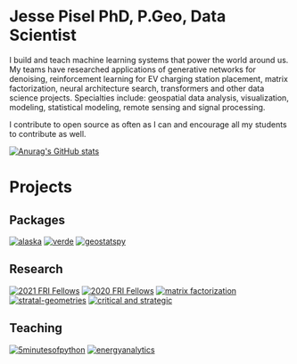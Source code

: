 # Jesse Pisel PhD, P.Geo, Data Scientist

I build and teach machine learning systems that power the world around us. My teams have researched applications of generative networks for denoising, reinforcement learning for EV charging station placement, matrix factorization, neural architecture search, transformers and other data science projects. Specialties include: geospatial data analysis, visualization, modeling, statistical modeling, remote sensing and signal processing.

I contribute to open source as often as I can and encourage all my students to contribute as well.

[![Anurag's GitHub stats](https://github-readme-stats.vercel.app/api?username=jessepisel)](https://github.com/anuraghazra/github-readme-stats)

# Projects
## Packages
[![alaska](https://github-readme-stats.vercel.app/api/pin/?username=FRI-Energy-Analytics&repo=alaska&show_owner=true)](https://github.com/FRI-Energy-Analytics/alaska)
[![verde](https://github-readme-stats.vercel.app/api/pin/?username=fatiando&repo=verde&show_owner=true)](https://github.com/fatiando/verde)
[![geostatspy](https://github-readme-stats.vercel.app/api/pin/?username=geostatsguy&repo=geostatspy&show_owner=true)](https://github.com/GeostatsGuy/geostatspy)

## Research
[![2021 FRI Fellows](https://github-readme-stats.vercel.app/api/pin/?username=FRI-Energy-Analytics&repo=2021_summer_fellows&show_owner=true)](https://github.com/FRI-Energy-Analytics/2021_summer_fellows)
[![2020 FRI Fellows](https://github-readme-stats.vercel.app/api/pin/?username=FRI-Energy-Analytics&repo=2020_summer_fellows&show_owner=true)](https://github.com/FRI-Energy-Analytics/2020_summer_fellows)
[![matrix factorization](https://github-readme-stats.vercel.app/api/pin/?username=jessepisel&repo=matrixfactorization&show_owner=true)](https://github.com/jessepisel/matrixfactorization)
[![stratal-geometries](https://github-readme-stats.vercel.app/api/pin/?username=jessepisel&repo=stratal-geometries&show_owner=true)](https://github.com/jessepisel/stratal-geometries)
[![critical and strategic](https://github-readme-stats.vercel.app/api/pin/?username=jessepisel&repo=criticalandstrategic&show_owner=true)](https://github.com/jessepisel/criticalandstrategic)

## Teaching
[![5minutesofpython](https://github-readme-stats.vercel.app/api/pin/?username=jessepisel&repo=5minutesofpython&show_owner=true)](https://github.com/jessepisel/5minutesofpython)
[![energyanalytics](https://github-readme-stats.vercel.app/api/pin/?username=FRI-Energy-Analytics&repo=energyanalytics&show_owner=true)](https://github.com/FRI-Energy-Analytics/energyanalytics)
